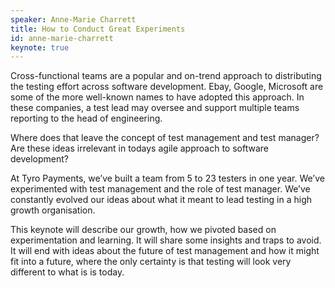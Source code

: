 ```yaml
---
speaker: Anne-Marie Charrett
title: How to Conduct Great Experiments
id: anne-marie-charrett
keynote: true
---
```

Cross-functional teams are a popular and on-trend approach to
distributing the testing effort across software development. Ebay,
Google, Microsoft are some of the more well-known names to have
adopted this approach. In these companies, a test lead may oversee and
support multiple teams reporting to the head of engineering.

Where does that leave the concept of test management and test manager?
Are these ideas  irrelevant in todays  agile approach to software
development?

At Tyro Payments, we’ve built a team from 5 to 23 testers in one year.
We’ve experimented with test management and the role of test manager.
We’ve constantly evolved our ideas about what it meant to lead testing
in a high growth organisation.

This keynote will describe our growth, how we pivoted based on
experimentation and learning. It will share some insights and traps to
avoid. It will end with ideas about the future of test management and
how it might fit into a future, where the only certainty is that
testing will look very different to what is is today.
